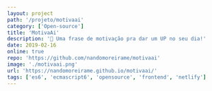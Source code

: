 ```yaml
---
layout: project
path: '/projeto/motivaai'
category: ['Open-source']
title: 'MotivaAi'
description: '💪 Uma frase de motivação pra dar um UP no seu dia!'
date: 2019-02-16
online: true
repo: 'https://github.com/nandomoreirame/motivaai'
image: './motivaai.png'
url: 'https://nandomoreirame.github.io/motivaai/'
tags: ['es6', 'ecmascript6', 'opensource', 'frontend', 'netlify']
---
```

